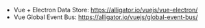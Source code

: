 - Vue + Electron Data Store: https://alligator.io/vuejs/vue-electron/
- Vue Global Event Bus: https://alligator.io/vuejs/global-event-bus/
